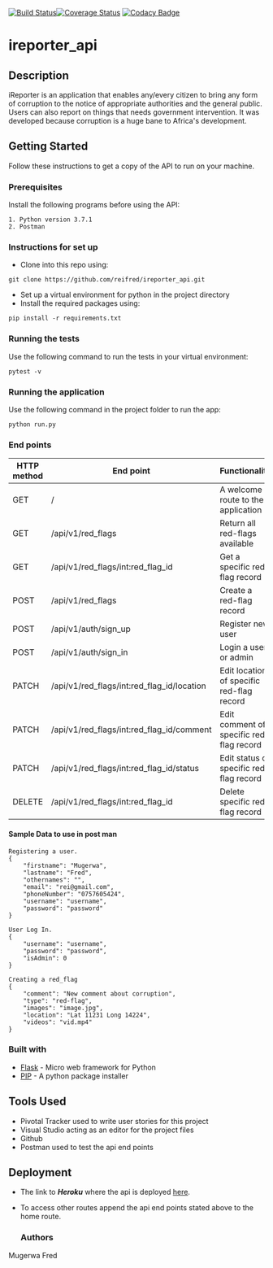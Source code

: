 [![Build Status](https://travis-ci.com/reifred/ireporter_api.svg?branch=develop)](https://travis-ci.com/reifred/ireporter_api)[![Coverage Status](https://coveralls.io/repos/github/reifred/ireporter_api/badge.svg?branch=develop)](https://coveralls.io/github/reifred/ireporter_api?branch=develop)
[![Codacy Badge](https://api.codacy.com/project/badge/Grade/af087d6811714974a163737ba02f1f41)](https://www.codacy.com/app/reifred/ireporter_api?utm_source=github.com&amp;utm_medium=referral&amp;utm_content=reifred/ireporter_api&amp;utm_campaign=Badge_Grade)
# ireporter_api
## Description
iReporter is an application that enables any/every citizen to bring any form of corruption to the notice of appropriate authorities and the general public. Users can also report on things that needs government intervention.
It was developed because corruption is a huge bane to Africa's development.

## Getting Started
Follow these instructions to get a copy of the API to run on your machine.

### Prerequisites

Install the following programs before using the API:
```
1. Python version 3.7.1
2. Postman
```

### Instructions for set up

- Clone into this repo using:
```
git clone https://github.com/reifred/ireporter_api.git
```
- Set up a virtual environment for python in the project directory
- Install the required packages using:
```
pip install -r requirements.txt
```
### Running the tests

Use the following command to run the tests in your virtual environment:
```
pytest -v
```

### Running the application
Use the following command in the project folder to run the app:
```
python run.py
```

### End points
 |HTTP method|End point|Functionality| 
 |-----------|---------|--------------|
 |GET|/|A welcome route to the application|
 |GET|/api/v1/red_flags|Return all red-flags available|
 |GET|/api/v1/red_flags/int:red_flag_id|Get a specific red-flag record|
 |POST|/api/v1/red_flags|Create a red-flag record|
 |POST|/api/v1/auth/sign_up|Register new user|
 |POST|/api/v1/auth/sign_in|Login a user or admin|
 |PATCH|/api/v1/red_flags/int:red_flag_id/location|Edit location of specific red-flag record| 
 |PATCH|/api/v1/red_flags/int:red_flag_id/comment|Edit comment of specific red-flag record|
 |PATCH|/api/v1/red_flags/int:red_flag_id/status|Edit status of specific red-flag record|
 |DELETE|/api/v1/red_flags/int:red_flag_id|Delete specific red-flag record|
 
 #### Sample Data to use in post man
```
Registering a user.
{
	"firstname": "Mugerwa",
	"lastname": "Fred",
	"othernames": "",
	"email": "rei@gmail.com",
	"phoneNumber": "0757605424",
	"username": "username",
	"password": "password"
}

User Log In.
{
	"username": "username",
	"password": "password",
	"isAdmin": 0
}

Creating a red_flag
{
	"comment": "New comment about corruption",
	"type": "red-flag",
	"images": "image.jpg",
	"location": "Lat 11231 Long 14224",
	"videos": "vid.mp4"
}

``` 
 ### Built with
 - [Flask](http://flask.pocoo.org/) - Micro web framework for Python
 - [PIP](https://pip.pypa.io/en/stable/) - A python package installer

## Tools Used
- Pivotal Tracker used to write user stories for this project
- Visual Studio acting as an editor for the project files 
- Github
- Postman used to test the api end points

## Deployment
- The link to ***Heroku*** where the api is deployed [here](https://fred-ireporter-api.herokuapp.com/).
- To access other routes append the api end points stated above to the home route.

  ### Authors
Mugerwa Fred
